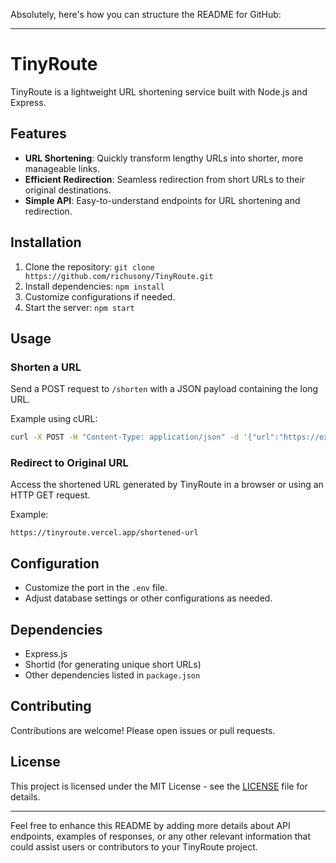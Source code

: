 Absolutely, here's how you can structure the README for GitHub:

---

# TinyRoute

TinyRoute is a lightweight URL shortening service built with Node.js and Express.

## Features

- **URL Shortening**: Quickly transform lengthy URLs into shorter, more manageable links.
- **Efficient Redirection**: Seamless redirection from short URLs to their original destinations.
- **Simple API**: Easy-to-understand endpoints for URL shortening and redirection.

## Installation

1. Clone the repository: `git clone https://github.com/richusony/TinyRoute.git`
2. Install dependencies: `npm install`
3. Customize configurations if needed.
4. Start the server: `npm start`

## Usage

### Shorten a URL

Send a POST request to `/shorten` with a JSON payload containing the long URL.

Example using cURL:
```bash
curl -X POST -H "Content-Type: application/json" -d '{"url":"https://example.com/very-long-url"}' https://tinyroute.vercel.app/shorten
```

### Redirect to Original URL

Access the shortened URL generated by TinyRoute in a browser or using an HTTP GET request.

Example:
```
https://tinyroute.vercel.app/shortened-url
```

## Configuration

- Customize the port in the `.env` file.
- Adjust database settings or other configurations as needed.

## Dependencies

- Express.js
- Shortid (for generating unique short URLs)
- Other dependencies listed in `package.json`

## Contributing

Contributions are welcome! Please open issues or pull requests.

## License

This project is licensed under the MIT License - see the [LICENSE](LICENSE) file for details.

---

Feel free to enhance this README by adding more details about API endpoints, examples of responses, or any other relevant information that could assist users or contributors to your TinyRoute project.
